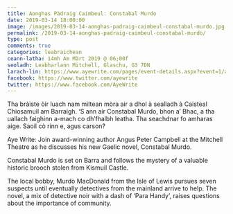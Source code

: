 ```yaml
---
title: Aonghas Pàdraig Caimbeul: Constabal Murdo
date: 2019-03-14 18:00:00
image: /images/2019-03-14-aonghas-padraig-caimbeul-constabal-murdo.jpg
permalink: /2019-03-14-aonghas-padraig-caimbeul-constabal-murdo/
type: post
comments: true
categories: leabraichean
ceann-latha: 14mh Am Màrt 2019 @ 06;00f
seoladh: Leabharlann Mitchell, Glaschu, G3 7DN
larach-lin: https://www.ayewrite.com/pages/event-details.aspx?event=1/angus-peter-campbell
facebook: https://www.twitter.com/ayewrite
twitter: https://www.facebook.com/AyeWrite
---
```


Tha bràiste òir luach nam mìltean mòra air a dhol à sealladh à Caisteal Chiosamuil am Barraigh. ‘S ann air Constabal Murdo, bhon a’ Bhac, a tha uallach faighinn a-mach co dh’fhalbh leatha. Tha seachdnar fo amharas aige. Saoil cò rinn e, agus carson?

<!--more-->

Aye Write: Join award-winning author Angus Peter Campbell at the Mitchell Theatre as he discusses his new Gaelic novel, Constabal Murdo.

Constabal Murdo is set on Barra and follows the mystery of a valuable historic brooch stolen from Kismuil Castle.

The local bobby, Murdo MacDonald from the Isle of Lewis pursues seven suspects until eventually detectives from the mainland arrive to help. The novel, a mix of detective noir with a dash of ‘Para Handy’, raises questions about the importance of community.
